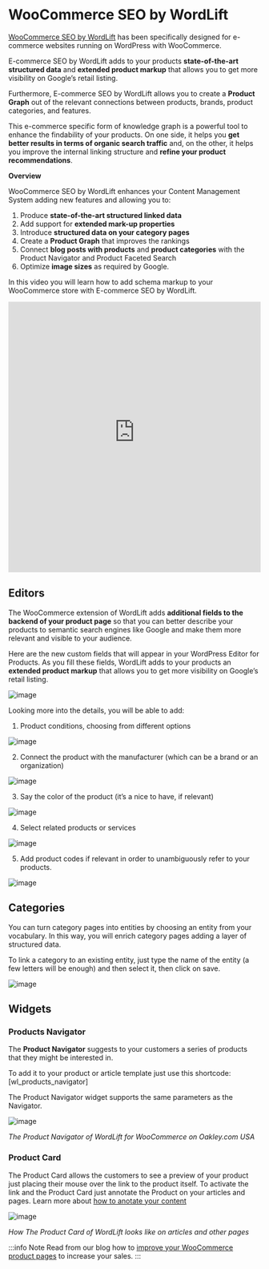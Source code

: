 # WooCommerce SEO by WordLift

[WooCommerce SEO by WordLift](https://woocommerce.com/products/e-commerce-seo-by-wordlift/) has been specifically designed for e-commerce websites running on WordPress with WooCommerce.

E-commerce SEO by WordLift adds to your products **state-of-the-art structured data** and **extended product markup** that allows you to get more visibility on Google’s retail listing.

Furthermore, E-commerce SEO by WordLift allows you to create a **Product Graph** out of the relevant connections between products, brands, product categories, and features.

This e-commerce specific form of knowledge graph is a powerful tool to enhance the findability of your products. On one side, it helps you **get better results in terms of organic search traffic** and, on the other, it helps you improve the internal linking structure and **refine your product recommendations**.

**Overview**

WooCommerce SEO by WordLift enhances your Content Management System adding new features and allowing you to:

1. Produce **state-of-the-art structured linked data**
2. Add support for **extended mark-up properties**
3. Introduce **structured data on your category pages**
4. Create a **Product Graph** that improves the rankings
5. Connect **blog posts with products** and **product categories** with the Product Navigator and Product Faceted Search
6. Optimize **image sizes** as required by Google.

In this video you will learn how to add schema markup to your WooCommerce store with E-commerce SEO by WordLift.


<iframe src="https://www.youtube-nocookie.com/embed/om8wgy7IXfk" width="100%" height="540" frameborder="0" scrolling="auto"></iframe>

## Editors

The WooCommerce extension of WordLift adds **additional fields to the backend of your product page** so that you can better describe your products to semantic search engines like Google and make them more relevant and visible to your audience.

Here are the new custom fields that will appear in your WordPress Editor for Products. As you fill these fields, WordLift adds to your products an **extended product markup** that allows you to get more visibility on Google’s retail listing.

![image](./images/editor.png)

Looking more into the details, you will be able to add:

1. Product conditions, choosing from different options

![image](./images/editor-1.png)

2. Connect the product with the manufacturer (which can be a brand or an organization)

![image](./images/editor-2.png)

3. Say the color of the product (it’s a nice to have, if relevant)

![image](./images/editor-3.png)

4. Select related products or services

![image](./images/editor-4.png)

5. Add product codes if relevant in order to unambiguously refer to your products.

![image](./images/editor-5.png)

## Categories

You can turn category pages into entities by choosing an entity from your vocabulary. In this way, you will enrich category pages adding a layer of structured data.

To link a category to an existing entity, just type the name of the entity (a few letters will be enough) and then select it, then click on save.

![image](./images/category.gif)

## Widgets

### Products Navigator

The **Product Navigator** suggests to your customers a series of products that they might be interested in.

To add it to your product or article template just use this shortcode:
\[wl_products_navigator\]

The Product Navigator widget supports the same parameters as the Navigator.

![image](./images/product-navigator-woocommerce.png)

*The Product Navigator of WordLift for WooCommerce on Oakley.com USA*

### Product Card

The Product Card allows the customers to see a preview of your product just placing their mouse over the link to the product itself. To activate the link and the Product Card just annotate the Product on your articles and pages. Learn more about [how to anotate your content](analysis#wordlift-edit-post-widget)

![image](./images/product-card-woocommerce.png)

*How The Product Card of WordLift looks like on articles and other pages*

:::info Note
Read from our blog how to [improve your WooCommerce product pages](https://wordlift.io/blog/en/woocommerce-product-pages/) to increase your sales.
:::

